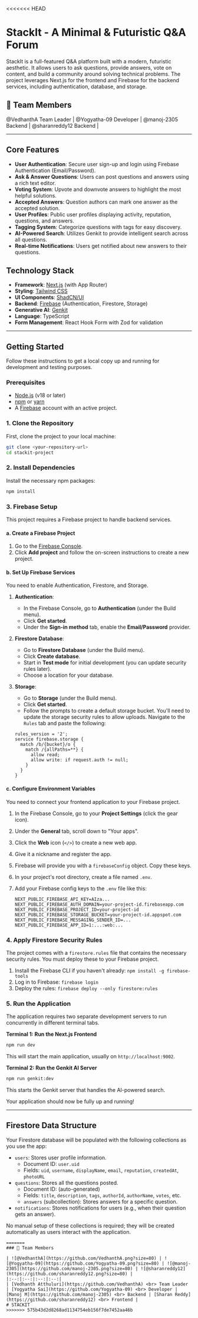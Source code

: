 <<<<<<< HEAD
# StackIt - A Minimal & Futuristic Q&A Forum

StackIt is a full-featured Q&A platform built with a modern, futuristic aesthetic. It allows users to ask questions, provide answers, vote on content, and build a community around solving technical problems. The project leverages Next.js for the frontend and Firebase for the backend services, including authentication, database, and storage.

## 👥 Team Members

@VedhanthA      Team Leader |
@Yogyatha-09      Developer |
@manoj-2305         Backend |
@sharanreddy12      Backend |

---


## Core Features

-   **User Authentication**: Secure user sign-up and login using Firebase Authentication (Email/Password).
-   **Ask & Answer Questions**: Users can post questions and answers using a rich text editor.
-   **Voting System**: Upvote and downvote answers to highlight the most helpful solutions.
-   **Accepted Answers**: Question authors can mark one answer as the accepted solution.
-   **User Profiles**: Public user profiles displaying activity, reputation, questions, and answers.
-   **Tagging System**: Categorize questions with tags for easy discovery.
-   **AI-Powered Search**: Utilizes Genkit to provide intelligent search across all questions.
-   **Real-time Notifications**: Users get notified about new answers to their questions.

## Technology Stack

-   **Framework**: [Next.js](https://nextjs.org/) (with App Router)
-   **Styling**: [Tailwind CSS](https://tailwindcss.com/)
-   **UI Components**: [ShadCN/UI](https://ui.shadcn.com/)
-   **Backend**: [Firebase](https://firebase.google.com/) (Authentication, Firestore, Storage)
-   **Generative AI**: [Genkit](https://firebase.google.com/docs/genkit)
-   **Language**: TypeScript
-   **Form Management**: React Hook Form with Zod for validation

---

## Getting Started

Follow these instructions to get a local copy up and running for development and testing purposes.

### Prerequisites

-   [Node.js](https://nodejs.org/en) (v18 or later)
-   [npm](https://www.npmjs.com/) or [yarn](https://yarnpkg.com/)
-   A [Firebase](https://firebase.google.com/) account with an active project.

### 1. Clone the Repository

First, clone the project to your local machine:

```bash
git clone <your-repository-url>
cd stackit-project
```

### 2. Install Dependencies

Install the necessary npm packages:

```bash
npm install
```

### 3. Firebase Setup

This project requires a Firebase project to handle backend services.

#### a. Create a Firebase Project

1.  Go to the [Firebase Console](https://console.firebase.google.com/).
2.  Click **Add project** and follow the on-screen instructions to create a new project.

#### b. Set Up Firebase Services

You need to enable Authentication, Firestore, and Storage.

1.  **Authentication**:
    -   In the Firebase Console, go to **Authentication** (under the Build menu).
    -   Click **Get started**.
    -   Under the **Sign-in method** tab, enable the **Email/Password** provider.

2.  **Firestore Database**:
    -   Go to **Firestore Database** (under the Build menu).
    -   Click **Create database**.
    -   Start in **Test mode** for initial development (you can update security rules later).
    -   Choose a location for your database.

3.  **Storage**:
    -   Go to **Storage** (under the Build menu).
    -   Click **Get started**.
    -   Follow the prompts to create a default storage bucket. You'll need to update the storage security rules to allow uploads. Navigate to the `Rules` tab and paste the following:
    ```
    rules_version = '2';
    service firebase.storage {
      match /b/{bucket}/o {
        match /{allPaths=**} {
          allow read;
          allow write: if request.auth != null;
        }
      }
    }
    ```

#### c. Configure Environment Variables

You need to connect your frontend application to your Firebase project.

1.  In the Firebase Console, go to your **Project Settings** (click the gear icon).
2.  Under the **General** tab, scroll down to "Your apps".
3.  Click the **Web** icon (`</>`) to create a new web app.
4.  Give it a nickname and register the app.
5.  Firebase will provide you with a `firebaseConfig` object. Copy these keys.
6.  In your project's root directory, create a file named `.env`.
7.  Add your Firebase config keys to the `.env` file like this:

    ```env
    NEXT_PUBLIC_FIREBASE_API_KEY=AIza...
    NEXT_PUBLIC_FIREBASE_AUTH_DOMAIN=your-project-id.firebaseapp.com
    NEXT_PUBLIC_FIREBASE_PROJECT_ID=your-project-id
    NEXT_PUBLIC_FIREBASE_STORAGE_BUCKET=your-project-id.appspot.com
    NEXT_PUBLIC_FIREBASE_MESSAGING_SENDER_ID=...
    NEXT_PUBLIC_FIREBASE_APP_ID=1:...:web:...
    ```

### 4. Apply Firestore Security Rules

The project comes with a `firestore.rules` file that contains the necessary security rules. You must deploy these to your Firebase project.

1.  Install the Firebase CLI if you haven't already: `npm install -g firebase-tools`
2.  Log in to Firebase: `firebase login`
3.  Deploy the rules: `firebase deploy --only firestore:rules`

### 5. Run the Application

The application requires two separate development servers to run concurrently in different terminal tabs.

**Terminal 1: Run the Next.js Frontend**

```bash
npm run dev
```
This will start the main application, usually on `http://localhost:9002`.

**Terminal 2: Run the Genkit AI Server**

```bash
npm run genkit:dev
```
This starts the Genkit server that handles the AI-powered search.

Your application should now be fully up and running!

---

## Firestore Data Structure

Your Firestore database will be populated with the following collections as you use the app:

-   `users`: Stores user profile information.
    -   Document ID: `user.uid`
    -   Fields: `uid`, `username`, `displayName`, `email`, `reputation`, `createdAt`, `photoURL`
-   `questions`: Stores all the questions posted.
    -   Document ID: (auto-generated)
    -   Fields: `title`, `description`, `tags`, `authorId`, `authorName`, `votes`, etc.
    -   `answers` (subcollection): Stores answers for a specific question.
-   `notifications`: Stores notifications for users (e.g., when their question gets an answer).

No manual setup of these collections is required; they will be created automatically as users interact with the application.
```
=======
### 👥 Team Members

| ![@VedhanthA](https://github.com/VedhanthA.png?size=80) | ![@Yogyatha-09](https://github.com/Yogyatha-09.png?size=80) | ![@manoj-2305](https://github.com/manoj-2305.png?size=80) | ![@sharanreddy12](https://github.com/sharanreddy12.png?size=80) |
|:--:|:--:|:--:|:--:|
| [Vedhanth Atthuluri](https://github.com/VedhanthA) <br> Team Leader | [Yogyatha Sai](https://github.com/Yogyatha-09) <br> Developer | [Manoj M](https://github.com/manoj-2305) <br> Backend | [Sharan Reddy](https://github.com/sharanreddy12) <br> Frontend |
# STACKIT
>>>>>>> 575b43d2d8268ad1134754eb156f7de7452aa46b

